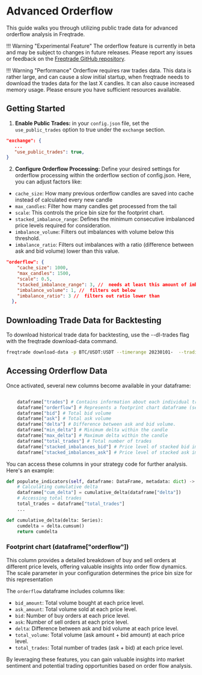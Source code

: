 # Advanced Orderflow

This guide walks you through utilizing public trade data for advanced orderflow analysis in Freqtrade.

!!! Warning "Experimental Feature"
    The orderflow feature is currently in beta and may be subject to changes in future releases. Please report any issues or feedback on the [Freqtrade GitHub repository](https://github.com/freqtrade/freqtrade/issues).

!!! Warning "Performance"
    Orderflow requires raw trades data. This data is rather large, and can cause a slow initial startup, when freqtrade needs to download the trades data for the last X candles. It can also cause increased memory usage. Please ensure you have sufficient resources available.

## Getting Started

1. **Enable Public Trades:** in your `config.json` file, set the `use_public_trades` option to true under the `exchange` section.

```json
"exchange": {
   ...
   "use_public_trades": true,
}
```

2. **Configure Orderflow Processing:** Define your desired settings for orderflow processing within the orderflow section of config.json. Here, you can adjust factors like:

- `cache_size`: How many previous orderflow candles are saved into cache instead of calculated every new candle
- `max_candles`: Filter how many candles get processed from the tail
- `scale`: This controls the price bin size for the footprint chart.
- `stacked_imbalance_range`: Defines the minimum consecutive imbalanced price levels required for consideration.
- `imbalance_volume`: Filters out imbalances with volume below this threshold.
- `imbalance_ratio`: Filters out imbalances with a ratio (difference between ask and bid volume) lower than this value.

```json
"orderflow": {
    "cache_size": 1000, 
    "max_candles": 1500, 
    "scale": 0.5, 
    "stacked_imbalance_range": 3, //  needs at least this amount of imbalance next to each other
    "imbalance_volume": 1, //  filters out below
    "imbalance_ratio": 3 //  filters out ratio lower than
  },
```

## Downloading Trade Data for Backtesting

To download historical trade data for backtesting, use the --dl-trades flag with the freqtrade download-data command.

```bash
freqtrade download-data -p BTC/USDT:USDT --timerange 20230101-  --trading-mode futures  --timeframes 5m --dl-trades
```

## Accessing Orderflow Data

Once activated, several new columns become available in your dataframe:
``` python

    dataframe["trades"] # Contains information about each individual trade.
    dataframe["orderflow"] # Represents a footprint chart dataframe (see below)
    dataframe["bid"] # Total bid volume 
    dataframe["ask"] # Total ask volume
    dataframe["delta"] # Difference between ask and bid volume.
    dataframe["min_delta"] # Minimum delta within the candle
    dataframe["max_delta"] # Maximum delta within the candle
    dataframe["total_trades"] # Total number of trades
    dataframe["stacked_imbalances_bid"] # Price level of stacked bid imbalance 
    dataframe["stacked_imbalances_ask"] # Price level of stacked ask imbalance  
```

You can access these columns in your strategy code for further analysis. Here's an example:

``` python
def populate_indicators(self, dataframe: DataFrame, metadata: dict) -> DataFrame:
    # Calculating cumulative delta
    dataframe["cum_delta"] = cumulative_delta(dataframe["delta"])
    # Accessing total trades
    total_trades = dataframe["total_trades"]
    ...

def cumulative_delta(delta: Series):
    cumdelta = delta.cumsum()
    return cumdelta

```

### Footprint chart (dataframe["orderflow"])

This column provides a detailed breakdown of buy and sell orders at different price levels, offering valuable insights into order flow dynamics. The scale parameter in your configuration determines the price bin size for this representation

The `orderflow` dataframe includes columns like:

- `bid_amount`: Total volume bought at each price level.
- `ask_amount`: Total volume sold at each price level.
- `bid`: Number of buy orders at each price level.
- `ask`: Number of sell orders at each price level.
- `delta`: Difference between ask and bid volume at each price level.
- `total_volume`: Total volume (ask amount + bid amount) at each price level.
- `total_trades`: Total number of trades (ask + bid) at each price level.


By leveraging these features, you can gain valuable insights into market sentiment and potential trading opportunities based on order flow analysis.
